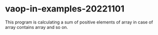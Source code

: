 # vaop-in-examples-20221101
This program is calculating a sum of positive elements of array in case of array contains array and so on.
